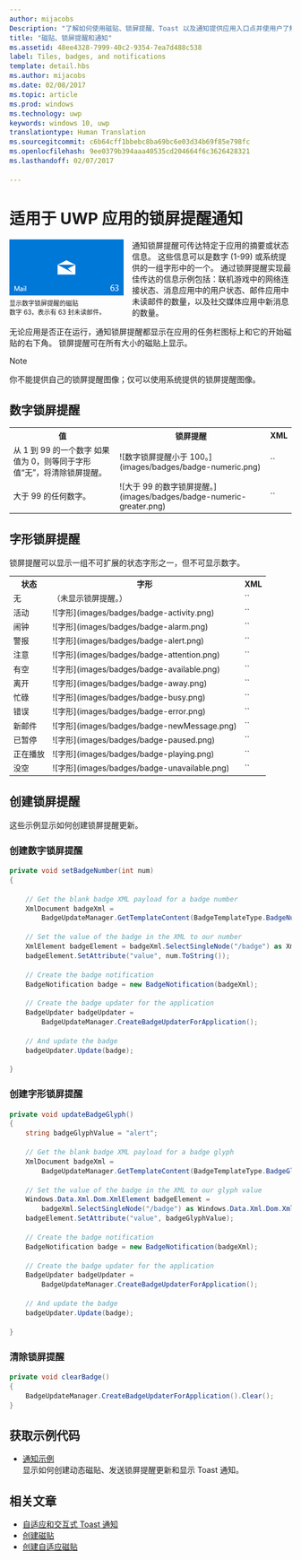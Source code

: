 ```yaml
---
author: mijacobs
Description: "了解如何使用磁贴、锁屏提醒、Toast 以及通知提供应用入口点并使用户了解最新信息。"
title: "磁贴、锁屏提醒和通知"
ms.assetid: 48ee4328-7999-40c2-9354-7ea7d488c538
label: Tiles, badges, and notifications
template: detail.hbs
ms.author: mijacobs
ms.date: 02/08/2017
ms.topic: article
ms.prod: windows
ms.technology: uwp
keywords: windows 10, uwp
translationtype: Human Translation
ms.sourcegitcommit: c6b64cff1bbebc8ba69bc6e03d34b69f85e798fc
ms.openlocfilehash: 9ee0379b394aaa40535cd204664f6c3626428321
ms.lasthandoff: 02/07/2017

---
```

# <a name="badge-notifications-for-uwp-apps"></a>适用于 UWP 应用的锁屏提醒通知

<link rel="stylesheet" href="https://az835927.vo.msecnd.net/sites/uwp/Resources/css/custom.css"> 

<div style="float:left; font-size:80%; text-align:left; margin: 0px 15px 15px 0px;">
<img src="images/badge-example.png" alt="A tile with a numeric badge displaying the number 63 to indicate 63 unread mails." style="padding-bottom:0.0em; margin-bottom: 2px" /><br/>显示数字锁屏提醒的磁贴<br/> 数字 63，表示有 63 封未读邮件。</div>

通知锁屏提醒可传达特定于应用的摘要或状态信息。 这些信息可以是数字 (1-99) 或系统提供的一组字形中的一个。 通过锁屏提醒实现最佳传达的信息示例包括：联机游戏中的网络连接状态、消息应用中的用户状态、邮件应用中未读邮件的数量，以及社交媒体应用中新消息的数量。 

无论应用是否正在运行，通知锁屏提醒都显示在应用的任务栏图标上和它的开始磁贴的右下角。 锁屏提醒可在所有大小的磁贴上显示。  

> [!NOTE]
> 你不能提供自己的锁屏提醒图像；仅可以使用系统提供的锁屏提醒图像。


## <a name="numeric-badges"></a>数字锁屏提醒

<table>
    <tr>
        <th>值</th>
        <th>锁屏提醒</th>
        <th>XML</th>
    </tr>
    <tr>
        <td>从 1 到 99 的一个数字 如果值为 0，则等同于字形值“无”，将清除锁屏提醒。</td>
        <td>![数字锁屏提醒小于 100。](images/badges/badge-numeric.png)</td>
        <td>`<badge value="1"/>`</td>
    </tr>
    <tr>
        <td>大于 99 的任何数字。</td>
        <td>![大于 99 的数字锁屏提醒。](images/badges/badge-numeric-greater.png)</td></td>
        <td>`<badge value="100"/>`</td>
    </tr>    
</table>

## <a name="glyph-badges"></a>字形锁屏提醒
锁屏提醒可以显示一组不可扩展的状态字形之一，但不可显示数字。 

<table>
<tr>
    <th>状态</th>
    <th>字形</th>
    <th>XML</th>
</tr>
<tr>
    <td>无</td>
    <td>（未显示锁屏提醒。）</td>
    <td>`<badge value="none"/>`</td>
</tr>
<tr>
    <td>活动</td>
    <td>![字形](images/badges/badge-activity.png)</td>
    <td>`<badge value="activity"/>`</td>
</tr>
<tr>
    <td>闹钟</td>
    <td>![字形](images/badges/badge-alarm.png)</td>
    <td>`<badge value="alarm"/>`</td>
</tr>
<tr>
    <td>警报</td>
    <td>![字形](images/badges/badge-alert.png)</td>
    <td>`<badge value="alert"/>`</td>
</tr>
<tr>
    <td>注意</td>
    <td>![字形](images/badges/badge-attention.png)</td>
    <td>`<badge value="attention"/>`</td>
</tr>
<tr>
    <td>有空</td>
    <td>![字形](images/badges/badge-available.png)</td>
    <td>`<badge value="available"/>`</td>
</tr>
<tr>
    <td>离开</td>
    <td>![字形](images/badges/badge-away.png)</td>
    <td>`<badge value="away"/>`</td>
</tr>
<tr>
    <td>忙碌</td>
    <td>![字形](images/badges/badge-busy.png)</td>
    <td>`<badge value="busy"/>`</td>
</tr>
<tr>
    <td>错误</td>
    <td>![字形](images/badges/badge-error.png)</td>
    <td>`<badge value="error"/>`</td>
</tr>
<tr>
    <td>新邮件</td>
    <td>![字形](images/badges/badge-newMessage.png)</td>
    <td>`<badge value="newMessage"/>`</td>
</tr>
<tr>
    <td>已暂停</td>
    <td>![字形](images/badges/badge-paused.png)</td>
    <td>`<badge value="paused"/>`</td>
</tr>
<tr>
    <td>正在播放</td>
    <td>![字形](images/badges/badge-playing.png)</td>
    <td>`<badge value="playing"/>`</td>
</tr>
<tr>
    <td>没空</td>
    <td>![字形](images/badges/badge-unavailable.png)</td>
    <td>`<badge value="unavailable"/>`</td>
</tr>
</table>

## <a name="create-a-badge"></a>创建锁屏提醒

这些示例显示如何创建锁屏提醒更新。

### <a name="create-a-numeric-badge"></a>创建数字锁屏提醒

````csharp
private void setBadgeNumber(int num)
{

    // Get the blank badge XML payload for a badge number
    XmlDocument badgeXml = 
        BadgeUpdateManager.GetTemplateContent(BadgeTemplateType.BadgeNumber);

    // Set the value of the badge in the XML to our number
    XmlElement badgeElement = badgeXml.SelectSingleNode("/badge") as XmlElement;
    badgeElement.SetAttribute("value", num.ToString());

    // Create the badge notification
    BadgeNotification badge = new BadgeNotification(badgeXml);

    // Create the badge updater for the application
    BadgeUpdater badgeUpdater = 
        BadgeUpdateManager.CreateBadgeUpdaterForApplication();

    // And update the badge
    badgeUpdater.Update(badge);

}
````

### <a name="create-a-glyph-badge"></a>创建字形锁屏提醒
````csharp
private void updateBadgeGlyph()
{
    string badgeGlyphValue = "alert";

    // Get the blank badge XML payload for a badge glyph
    XmlDocument badgeXml = 
        BadgeUpdateManager.GetTemplateContent(BadgeTemplateType.BadgeGlyph);

    // Set the value of the badge in the XML to our glyph value
    Windows.Data.Xml.Dom.XmlElement badgeElement = 
        badgeXml.SelectSingleNode("/badge") as Windows.Data.Xml.Dom.XmlElement;
    badgeElement.SetAttribute("value", badgeGlyphValue);

    // Create the badge notification
    BadgeNotification badge = new BadgeNotification(badgeXml);

    // Create the badge updater for the application
    BadgeUpdater badgeUpdater = 
        BadgeUpdateManager.CreateBadgeUpdaterForApplication();

    // And update the badge
    badgeUpdater.Update(badge);

}
````

### <a name="clear-a-badge"></a>清除锁屏提醒

````csharp
private void clearBadge()
{
    BadgeUpdateManager.CreateBadgeUpdaterForApplication().Clear();
}
````

## <a name="get-the-sample-code"></a>获取示例代码

* [通知示例](https://github.com/Microsoft/Windows-universal-samples/blob/master/Samples/Notifications)<br/> 显示如何创建动态磁贴、发送锁屏提醒更新和显示 Toast 通知。 

## <a name="related-articles"></a>相关文章

* [自适应和交互式 Toast 通知](tiles-and-notifications-adaptive-interactive-toasts.md)
* [创建磁贴](tiles-and-notifications-creating-tiles.md)
* [创建自适应磁贴](tiles-and-notifications-create-adaptive-tiles.md)
